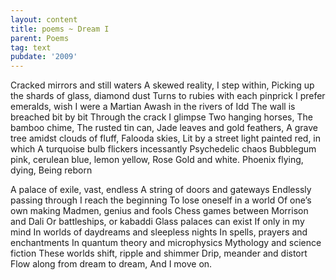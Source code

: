 ```yaml
---
layout: content
title: poems ~ Dream I
parent: Poems
tag: text
pubdate: '2009'
---
```

Cracked mirrors and still waters
A skewed reality, I step within,
Picking up the shards of glass, diamond dust
Turns to rubies with each pinprick
I prefer emeralds, wish I were a Martian
Awash in the rivers of Idd
The wall is breached bit by bit
Through the crack I glimpse
Two hanging horses,
The bamboo chime,
The rusted tin can,
Jade leaves and gold feathers,
A grave tree amidst clouds of fluff,
Falooda skies,
Lit by a street light painted red, in which
A turquoise bulb flickers incessantly
Psychedelic chaos
Bubblegum pink, cerulean blue, lemon yellow,
Rose Gold and white.
Phoenix flying, dying,
Being reborn

A palace of exile, vast, endless
A string of doors and gateways
Endlessly passing through
I reach the beginning
To lose oneself in a world
Of one’s own making
Madmen, genius and fools
Chess games between Morrison and Dali
Or battleships, or kabaddi
Glass palaces can exist
If only in my mind
In worlds of daydreams and sleepless nights
In spells, prayers and enchantments
In quantum theory and microphysics
Mythology and science fiction
These worlds shift, ripple and shimmer
Drip, meander and distort
Flow along from dream to dream,
And I move on.
